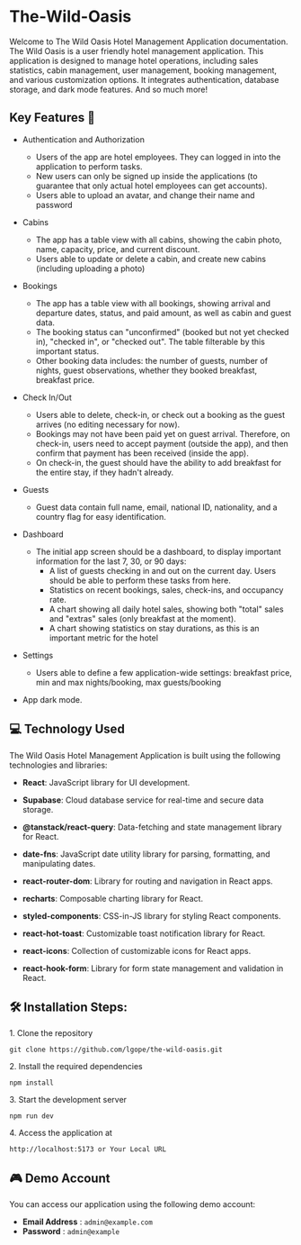 # The-Wild-Oasis

Welcome to The Wild Oasis Hotel Management Application documentation. The Wild Oasis is a user friendly hotel management application. This application is designed to manage hotel operations, including sales statistics, cabin management, user management, booking management, and various customization options. It integrates authentication, database storage, and dark mode features. And so much more!

## Key Features 📝

-   Authentication and Authorization

    -   Users of the app are hotel employees. They can logged in into the application to perform tasks.
    -   New users can only be signed up inside the applications (to guarantee that only actual hotel employees can get accounts).
    -   Users able to upload an avatar, and change their name and password

-   Cabins

    -   The app has a table view with all cabins, showing the cabin photo, name, capacity, price, and current discount.
    -   Users able to update or delete a cabin, and create new cabins (including uploading a photo)

-   Bookings

    -   The app has a table view with all bookings, showing arrival and departure dates, status, and paid amount, as well as cabin and guest data.
    -   The booking status can "unconfirmed" (booked but not yet checked in), "checked in", or "checked out". The table filterable by this important status.
    -   Other booking data includes: the number of guests, number of nights, guest observations, whether they booked breakfast, breakfast price.

-   Check In/Out

    -   Users able to delete, check-in, or check out a booking as the guest arrives (no editing necessary for now).
    -   Bookings may not have been paid yet on guest arrival. Therefore, on check-in, users need to accept payment (outside the app), and then confirm that payment has been received (inside the app).
    -   On check-in, the guest should have the ability to add breakfast for the entire stay, if they hadn't already.

-   Guests

    -   Guest data contain full name, email, national ID, nationality, and a country flag for easy identification.

-   Dashboard

    -   The initial app screen should be a dashboard, to display important information for the last 7, 30, or 90 days:
        -   A list of guests checking in and out on the current day. Users should be able to perform these tasks from here.
        -   Statistics on recent bookings, sales, check-ins, and occupancy rate.
        -   A chart showing all daily hotel sales, showing both "total" sales and "extras" sales (only breakfast at the moment).
        -   A chart showing statistics on stay durations, as this is an important metric for the hotel

-   Settings

    -   Users able to define a few application-wide settings: breakfast price, min and max nights/booking, max guests/booking

-   App dark mode.

## 💻 Technology Used

The Wild Oasis Hotel Management Application is built using the following technologies and libraries:

-   **React**: JavaScript library for UI development.

-   **Supabase**: Cloud database service for real-time and secure data storage.

-   **@tanstack/react-query**: Data-fetching and state management library for React.

-   **date-fns**: JavaScript date utility library for parsing, formatting, and manipulating dates.

-   **react-router-dom**: Library for routing and navigation in React apps.

-   **recharts**: Composable charting library for React.

-   **styled-components**: CSS-in-JS library for styling React components.

-   **react-hot-toast**: Customizable toast notification library for React.

-   **react-icons**: Collection of customizable icons for React apps.

-   **react-hook-form**: Library for form state management and validation in React.

## 🛠️ Installation Steps:

<p>1. Clone the repository</p>

```
git clone https://github.com/lgope/the-wild-oasis.git
```

<p>2. Install the required dependencies </p>

```
npm install
```

<p>3. Start the development server</p>

```
npm run dev
```

<p>4. Access the application at</p>

```
http://localhost:5173 or Your Local URL
```

## 🎮 Demo Account

You can access our application using the following demo account:

-   **Email Address** : `admin@example.com`
-   **Password** : `admin@example`
